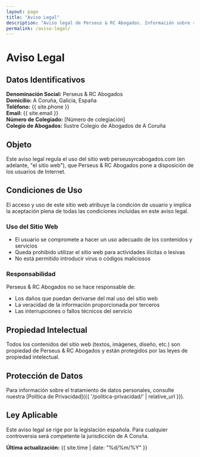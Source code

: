 ```yaml
---
layout: page
title: "Aviso Legal"
description: "Aviso legal de Perseus & RC Abogados. Información sobre responsabilidades, términos de uso y condiciones legales de nuestro sitio web."
permalink: /aviso-legal/
---
```


# Aviso Legal

## Datos Identificativos

**Denominación Social:** Perseus & RC Abogados  
**Domicilio:** A Coruña, Galicia, España  
**Teléfono:** {{ site.phone }}  
**Email:** {{ site.email }}  
**Número de Colegiado:** [Número de colegiación]  
**Colegio de Abogados:** Ilustre Colegio de Abogados de A Coruña  

## Objeto

Este aviso legal regula el uso del sitio web perseusyrcabogados.com (en adelante, "el sitio web"), que Perseus & RC Abogados pone a disposición de los usuarios de Internet.

## Condiciones de Uso

El acceso y uso de este sitio web atribuye la condición de usuario y implica la aceptación plena de todas las condiciones incluidas en este aviso legal.

### Uso del Sitio Web

- El usuario se compromete a hacer un uso adecuado de los contenidos y servicios
- Queda prohibido utilizar el sitio web para actividades ilícitas o lesivas
- No está permitido introducir virus o códigos maliciosos

### Responsabilidad

Perseus & RC Abogados no se hace responsable de:
- Los daños que puedan derivarse del mal uso del sitio web
- La veracidad de la información proporcionada por terceros
- Las interrupciones o fallos técnicos del servicio

## Propiedad Intelectual

Todos los contenidos del sitio web (textos, imágenes, diseño, etc.) son propiedad de Perseus & RC Abogados y están protegidos por las leyes de propiedad intelectual.

## Protección de Datos

Para información sobre el tratamiento de datos personales, consulte nuestra [Política de Privacidad]({{ '/politica-privacidad/' | relative_url }}).

## Ley Aplicable

Este aviso legal se rige por la legislación española. Para cualquier controversia será competente la jurisdicción de A Coruña.

**Última actualización:** {{ site.time | date: "%d/%m/%Y" }}